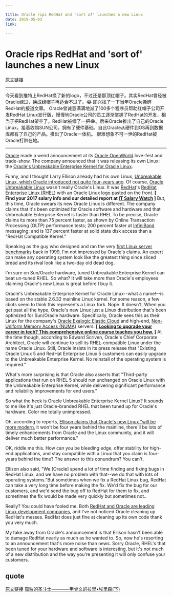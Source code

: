 ```yaml
---

title: Oracle rips RedHat and 'sort of' launches a new Linux 
date: 2019-05-03
link:

---
```


# Oracle rips RedHat and 'sort of' launches a new Linux 

[原文链接](https://www.computerworld.com/article/2469218/oracle-rips-red-hat-and--sort-of--launches-a-new-linux.html)

----

今天看到推特上RedHat换了新的logo，不过还是那顶红帽子。其实RedHat曾经被Oracle绿过，换成绿帽子再适合不过了。😂
即兴找了一下当年Oracle撕碎RedHat的报道文章。
Oracle曾诚意满满地派了100多个程序员帮助红帽子公司开发RedHat Linux发行版，慢慢地Oracle公司的员工逐渐掌握了RedHat的开发，相当于把RedHat架空了。RedHat被绿了一把😂。后来Oracle推出了自己的Oracle Linux，接着收购SUN公司。拥有了硬件基础。自此Oracle从硬件到OS再到数据库都有了自己的产品。推出了Oracle一体机。
很难想象不可一世的RedHat被Oracle打趴在地。

----

[Oracle](http://www.oracle.com) made a weird announcement at its [Oracle OpenWorld](http://www.oracle.com/us/openworld/splash/index.html) love-fest and trade-show. The company announced that it was releasing its own Linux: the [Oracle's Unbreakable Enterprise Kernel for Oracle Linux](http://www.marketwatch.com/story/oracle-debuts-oracles-unbreakable-enterprise-kernel-for-oracle-linux-2010-09-20-111130).

Funny, and I thought Larry Ellison already had his own Linux, [Unbreakable Linux, which Oracle introduced not quite four-years ago](http://practical-tech.com/uncategorized/oracles-red-hat-rip-off/). Of course, [Oracle Unbreakable Linux](http://www.oracle.com/us/technologies/linux/index.html) wasn't really Oracle's Linux. It was [RedHat](http://www.RedHat.com)'s [RedHat Enterprise Linux (RHEL)](http://www.RedHat.com/rhel) with an Oracle Linux logo pasted on the front.
**[ Find your 2017 salary info and our detailed report at [IT Salary Watch](http://www.computerworld.com/category/it-salary-watch/) ]**
But, this time, Oracle swears its new Oracle Linux is different. The company claims that it's been optimized for Oracle software and hardware and that Unbreakable Enterprise Kernel is faster than RHEL To be precise, Oracle claims its more than 75 percent faster, as shown by Online Transaction Processing (OLTP) performance tests; 200 percent faster at [InfiniBand](http://www.infinibandta.org/) messaging; and is 137 percent faster at solid state disk access than a "RedHat Compatible Kernel."  

Speaking as the guy who designed and ran the very [first Linux server benchmarks](http://practical-tech.com/infrastructure/linux-up-close-time-to-switch) back  in 1999, I'm not impressed by Oracle's claims. An expert can make any operating system look like the greatest thing since sliced bread and its rival look like a two-day old dead dog.

I'm sure on Sun/Oracle hardware, tuned Unbreakable Enterprise Kernel can beat un-tuned RHEL. So what? It will take more than Oracle's employees claiming Oracle's new Linux is great before I buy it.

Oracle's Unbreakable Enterprise Kernel for Oracle Linux--what a name!--is based on the stable 2.6.32 mainline Linux kernel. For some reason, a few idiots seem to think this represents a Linux fork. Nope. It doesn't. When you get past all the hype, Oracle's new Linux just a Linux distribution that's been optimized for Sun/Oracle hardware. Specifically, Oracle sees this as their Linux for the company's [Oracle Exalogic Elastic Cloud](http://www.oracle.com/us/products/middleware/exalogic/index.html) and high-end, [Non-Uniform Memory Access (NUMA)](http://practical-tech.com/infrastructure/numa-theory-and-practice) servers.
**[ [Looking to upgrade your career in tech? This comprehensive online course teaches you how.](https://pluralsight.pxf.io/c/321564/424552/7490?u=https%3A%2F%2Fwww.pluralsight.com%2Fpaths%2Fupgrading-your-technology-career) ]**
At the time though, according to Edward Scriven, Oracle's Chief Corporate Architect, Oracle will continue to sell its RHEL-compatible Linux under the name Oracle Linux. Still, Oracle insists in its press release that "Existing Oracle Linux 5 and RedHat Enterprise Linux 5 customers can easily upgrade to the Unbreakable Enterprise Kernel. No reinstall of the operating system is required."  

What's more surprising is that Oracle also asserts that "Third-party applications that run on RHEL 5 should run unchanged on Oracle Linux with the Unbreakable Enterprise Kernel, while delivering significant performance and reliability improvements for end users."  

So what the heck is Oracle Unbreakable Enterprise Kernel Linux? It sounds to me like it's just Oracle-branded RHEL that been tuned up for Oracle's hardware. Color me totally unimpressed.

Oh, according to reports, [Ellison claims that Oracle's new Linux "will be more modern](http://www.informationweek.com/blog/main/archives/2010/09/larry_ellison_r.html), it won't be four years behind the mainline, there'll be lots of timely enhancements from Oracle and the Linux community, and it will deliver much better performance."  

OK, riddle me this. How can you be bleeding edge, offer stability for high-end applications, and stay compatible with a Linux that you claim is four-years behind the time? The answer to this conundrum? You can't.

Ellison also said, "We [Oracle] spend a lot of time finding and fixing bugs in RedHat Linux, and we have no problem with that--we do that with lots of operating systems."But sometimes when we fix a RedHat Linux bug, RedHat can take a very long time before making the fix. We'd fix the bug for our customers, and we'd send the bug off to RedHat for them to fix, and sometimes the fix would be made very quickly but sometimes not..

Really? You could have fooled me. Both [RedHat and Oracle are leading Linux development companies](http://blogs.computerworld.com/14576/who_writes_linux_big_business), and I've not noticed Oracle cleaning up RedHat's messes. RedHat does just fine at cleaning up its own code thank you very much.

My take away from Oracle's announcement is that Ellison hasn't been able to damage RedHat nearly as much as he wanted to. So, now he's resorting to an announcement that's more noise than news. Sorry Oracle, RHEL's that been tuned for your hardware and software is interesting, but it's not much of a new distribution and the way you're presenting it will only confuse your customers.

## quote

[原文链接](https://www.computerworld.com/article/2469218/oracle-rips-red-hat-and--sort-of--launches-a-new-linux.html)
[孤独的圣斗士————甲骨文的拉里•埃里森(下)](https://liuyandong.com/2017/10/22/121/)

